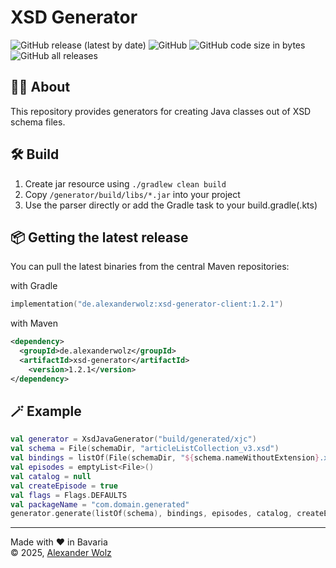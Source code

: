 # XSD Generator

![GitHub release (latest by date)](https://img.shields.io/github/v/release/alexanderwolz/xsd-generator)
![GitHub](https://img.shields.io/github/license/alexanderwolz/xsd-generator)
![GitHub code size in bytes](https://img.shields.io/github/languages/code-size/alexanderwolz/xsd-generator)
![GitHub all releases](https://img.shields.io/github/downloads/alexanderwolz/xsd-generator/total?color=informational)

## 🧑‍💻 About

This repository provides generators for creating Java classes out of XSD schema files.

## 🛠️ Build
1. Create jar resource using ```./gradlew clean build```
2. Copy  ```/generator/build/libs/*.jar``` into your project
3. Use the parser directly or add the Gradle task to your build.gradle(.kts)

## 📦 Getting the latest release

You can pull the latest binaries from the central Maven repositories:

with Gradle
```kotlin
implementation("de.alexanderwolz:xsd-generator-client:1.2.1")
```
with Maven
```xml
<dependency>
  <groupId>de.alexanderwolz</groupId>
  <artifactId>xsd-generator</artifactId>
    <version>1.2.1</version>
</dependency>
```

## 🪄 Example

```kotlin
val generator = XsdJavaGenerator("build/generated/xjc")
val schema = File(schemaDir, "articleListCollection_v3.xsd")
val bindings = listOf(File(schemaDir, "${schema.nameWithoutExtension}.xjb.xml"))
val episodes = emptyList<File>()
val catalog = null
val createEpisode = true
val flags = Flags.DEFAULTS
val packageName = "com.domain.generated"
generator.generate(listOf(schema), bindings, episodes, catalog, createEpisode, flags, packageName)
```

- - -

Made with ❤️ in Bavaria
<br>
© 2025, <a href="https://www.alexanderwolz.de"> Alexander Wolz
